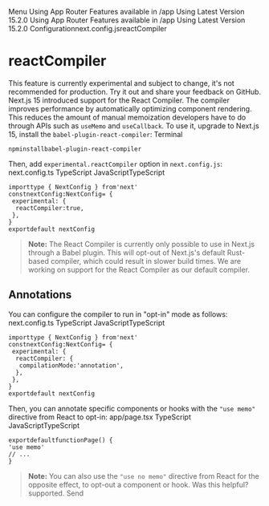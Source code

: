 Menu
Using App Router
Features available in /app
Using Latest Version
15.2.0
Using App Router
Features available in /app
Using Latest Version
15.2.0
Configurationnext.config.jsreactCompiler
# reactCompiler
This feature is currently experimental and subject to change, it's not recommended for production. Try it out and share your feedback on GitHub.
Next.js 15 introduced support for the React Compiler. The compiler improves performance by automatically optimizing component rendering. This reduces the amount of manual memoization developers have to do through APIs such as `useMemo` and `useCallback`.
To use it, upgrade to Next.js 15, install the `babel-plugin-react-compiler`:
Terminal
```
npminstallbabel-plugin-react-compiler
```

Then, add `experimental.reactCompiler` option in `next.config.js`:
next.config.ts
TypeScript
JavaScriptTypeScript
```
importtype { NextConfig } from'next'
constnextConfig:NextConfig= {
 experimental: {
  reactCompiler:true,
 },
}
exportdefault nextConfig
```

> **Note:** The React Compiler is currently only possible to use in Next.js through a Babel plugin. This will opt-out of Next.js's default Rust-based compiler, which could result in slower build times. We are working on support for the React Compiler as our default compiler.
## Annotations
You can configure the compiler to run in "opt-in" mode as follows:
next.config.ts
TypeScript
JavaScriptTypeScript
```
importtype { NextConfig } from'next'
constnextConfig:NextConfig= {
 experimental: {
  reactCompiler: {
   compilationMode:'annotation',
  },
 },
}
exportdefault nextConfig
```

Then, you can annotate specific components or hooks with the `"use memo"` directive from React to opt-in:
app/page.tsx
TypeScript
JavaScriptTypeScript
```
exportdefaultfunctionPage() {
'use memo'
// ...
}
```

> **Note:** You can also use the `"use no memo"` directive from React for the opposite effect, to opt-out a component or hook.
Was this helpful?
supported.
Send
